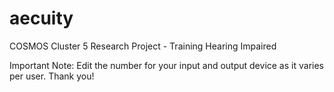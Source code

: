 # aecuity
COSMOS Cluster 5 Research Project - Training Hearing Impaired

Important Note: Edit the number for your input and output device as it varies per user. Thank you!
